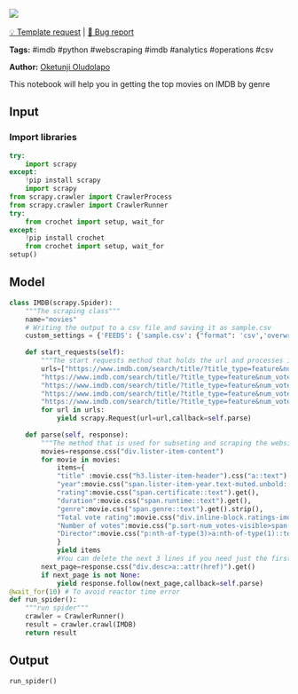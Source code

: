 <a href="https://app.naas.ai/user-redirect/naas/downloader?url=https://raw.githubusercontent.com/jupyter-naas/awesome-notebooks/master/IMDB/Top_IMDB_Movie.ipynb" target="_parent"><img src="https://naasai-public.s3.eu-west-3.amazonaws.com/open_in_naas.svg"/></a><br><br><a href="https://github.com/jupyter-naas/awesome-notebooks/issues/new?assignees=&labels=&template=template-request.md&title=Tool+-+Action+of+the+notebook+">💡 Template request</a> | <a href="https://github.com/jupyter-naas/awesome-notebooks/issues/new?assignees=&labels=bug&template=bug_report.md&title=IMDB+-+Top++Movie:+Error+short+description">🚨 Bug report</a>

**Tags:** #imdb #python #webscraping #imdb #analytics #operations #csv

**Author:** [Oketunji Oludolapo](https://www.linkedin.com/in/oludolapo-oketunji/)

This notebook will help you in getting the top movies on IMDB by genre

## Input

### Import libraries


```python
try:
    import scrapy
except:
    !pip install scrapy
    import scrapy
from scrapy.crawler import CrawlerProcess
from scrapy.crawler import CrawlerRunner
try:
    from crochet import setup, wait_for
except:
    !pip install crochet
    from crochet import setup, wait_for
setup()
```

## Model


```python
class IMDB(scrapy.Spider):
    """The scraping class"""
    name="movies"
    # Writing the output to a csv file and saving it as sample.csv
    custom_settings = {'FEEDS': {'sample.csv': {"format": 'csv','overwrite': True}}}
    
    def start_requests(self):
        """The start requests method that holds the url and processes it then send it to the parse method"""
        urls=["https://www.imdb.com/search/title/?title_type=feature&num_votes=25000,&genres=action",
        "https://www.imdb.com/search/title/?title_type=feature&num_votes=25000,&genres=adventure",
        "https://www.imdb.com/search/title/?title_type=feature&num_votes=25000,&genres=animation",
        "https://www.imdb.com/search/title/?title_type=feature&num_votes=25000,&genres=fantasy",
        "https://www.imdb.com/search/title/?title_type=feature&num_votes=25000,&genres=romance"]
        for url in urls:
            yield scrapy.Request(url=url,callback=self.parse)
            
    def parse(self, response):
        """The method that is used for subseting and scraping the websites into acceptable formats""" 
        movies=response.css("div.lister-item-content")
        for movie in movies:
            items={
            "title" :movie.css("h3.lister-item-header").css("a::text").get(),
            "year":movie.css("span.lister-item-year.text-muted.unbold::text").get().replace("(","").replace(")","").replace("I",""),
            "rating":movie.css("span.certificate::text").get(),
            "duration":movie.css("span.runtime::text").get(),
            "genre":movie.css("span.genre::text").get().strip(),
            "Total vote rating":movie.css("div.inline-block.ratings-imdb-rating>strong::text").get(),
            "Number of votes":movie.css("p.sort-num_votes-visible>span:nth-of-type(2)::text").get(),
            "Director":movie.css("p:nth-of-type(3)>a:nth-of-type(1)::text").get()
            }
            yield items
            #You can delete the next 3 lines if you need just the first page and not all pages.
        next_page=response.css("div.desc>a::attr(href)").get()
        if next_page is not None:
            yield response.follow(next_page,callback=self.parse)
@wait_for(10) # To avoid reactor time error
def run_spider():
    """run spider"""
    crawler = CrawlerRunner()
    result = crawler.crawl(IMDB)
    return result
```

## Output


```python
run_spider()
```
